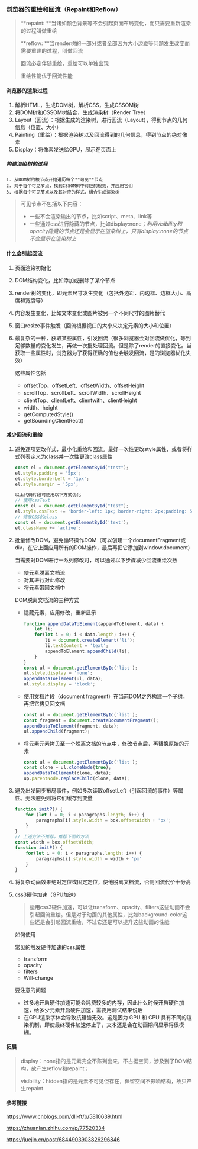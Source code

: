 ### 浏览器的重绘和回流（Repaint和Reflow）

> **repaint: **当诸如颜色背景等不会引起页面布局变化，而只需要重新渲染的过程叫做重绘
>
> **reflow: **当render树的一部分或者全部因为大小边距等问题发生改变而需要重建的过程，叫做回流
>
> 回流必定伴随重绘，重绘可以单独出现
>
> 重绘性能优于回流性能

#### 浏览器的渲染过程

1. 解析HTML，生成DOM树，解析CSS，生成CSSOM树
2. 将DOM树和CSSOM树结合，生成渲染树（Render Tree）
3. Layout（回流）：根据生成的渲染树，进行回流（Layout），得到节点的几何信息（位置、大小）
4. Painting（重绘）：根据渲染树以及回流得到的几何信息，得到节点的绝对像素
5. Display：将像素发送给GPU，展示在页面上

##### 构建渲染树的过程

 	1. 从DOM树的根节点开始遍历每个**可见**节点
 	2. 对于每个可见节点，找到CSSOM树中对应的规则，并应用它们
 	3. 根据每个可见节点以及其对应的样式，组合生成渲染树

> 可见节点不包括以下内容：
>
> * 一些不会渲染输出的节点，比如script、meta、link等
> * 一些通过css进行隐藏的节点，比如display:none；_利用visibility和opacity隐藏的节点还是会显示在渲染树上，只有display:none的节点不会显示在渲染树上_

#### 什么会引起回流

1. 页面渲染初始化

2. DOM结构变化，比如添加或删除了某个节点

3. render树的变化，即元素尺寸发生变化（包括外边距、内边框、边框大小、高度和宽度等）

4. 内容发生变化，比如文本变化或图片被另一个不同尺寸的图片替代

5. 窗口resize事件触发（回流根据视口的大小来决定元素的大小和位置）

6. 最复杂的一种，获取某些属性，引发回流（很多浏览器会对回流做优化，等到足够数量的变化发生，再做一次批处理回流。但是除了render的直接变化。当获取一些属性时，浏览器为了获得正确的值也会触发回流，是的浏览器优化失效）

   这些属性包括

   * offsetTop、offsetLeft、offsetWidth、offsetHeight
   * scrollTop、scrollLeft、scrollWidth、scrollHeight
   * clientTop、clientLeft、clientwith、clientHeight
   * width、height
   * getComputedStyle()
   * getBoundingClientRect()

#### 减少回流和重绘

1. 避免逐项更改样式，最小化重绘和回流。最好一次性更改style属性，或者将样式列表定义为class并一次性更改class属性

   ```js
   const el = document.getElementById("test");
   el.style.padding = '5px';
   el.style.borderLeft = '1px';
   el.style.margin = '5px';
   
   以上代码片段可使用以下方式优化
   // 使用cssText
   const el = document.getElementById("test");
   el.style.cssText += 'border-left: 1px; border-right: 2px;padding: 5px;';
   // 修改CSS的class
   const el = document.getElementById('text');
   el.className += 'active';
   ```

   

2. 批量修改DOM，避免循环操作DOM（可以创建一个documentFragment或div，在它上面应用所有的DOM操作，最后再把它添加到window.document)

   当需要对DOM进行一系列修改时，可以通过以下步骤减少回流重绘次数

   * 使元素脱离文档流
   * 对其进行对此修改
   * 将元素带回文档中

   DOM脱离文档流的三种方式

   * 隐藏元素，应用修改，重新显示

     ```js
     function appendDataToElement(appendToElement, data) {
         let li;
         for(let i = 0; i < data.length; i++) {
             li = document.createElement('li');
             li.textContent = 'text';
             appendToElement.appendChild(li);
         }
     }
     const ul = document.getElementById('list');
     ul.style.display = 'none';
     appendDataToElement(ul, data);
     ul.style.display = 'block';
     ```

     

   * 使用文档片段（document fragment）在当前DOM之外构建一个子树，再把它拷贝回文档

     ```js
     const ul = document.getElementById('list');
     const fragment = document.createDocumentFragment();
     appendDataToElement(fragment, data);
     ul.appendChild(fragment);
     ```

     

   * 将元素元素拷贝至一个脱离文档的节点中，修改节点后，再替换原始的元素

     ```js
     const ul = document.getElementById('list');
     const clone = ul.cloneNode(true);
     appendDataToElement(clone, data);
     up.parentNode.replaceChild(clone, data);
     ```

3. 避免出发同步布局事件，例如多次读取offsetLeft（引起回流的事件）等属性。无法避免则将它们缓存到变量

   ```js
   function initP() {
       for (let i = 0; i < paragraphs.length; i++) {
           paragraphs[i].style.width = box.offsetWidth + 'px';
       }
   }
   // 上述方法不推荐，推荐下面的方法
   const width = box.offsetWidth;
   function initP() {
       for(let i = 0; i < paragraphs.length; i++) {
           paragraphs[i].style.width = width + 'px'
       }
   }
   ```

   

4. 将复杂动画效果绝对定位或固定定位，使他脱离文档流，否则回流代价十分高

5. css3硬件加速（GPU加速）

   > 适用css3硬件加速，可以让transform、opacity、filters这些动画不会引起回流重绘。但是对于动画的其他属性，比如background-color这些还是会引起回流重绘，不过它还是可以提升这些动画的性能

   如何使用

   常见的触发硬件加速的css属性

   * transform
   * opacity
   * filters
   * Will-change

   要注意的问题

   * 过多地开启硬件加速可能会耗费较多的内存，因此什么时候开启硬件加速，给多少元素开启硬件加速，需要用测试结果说话
   * 在GPU渲染字体会导致抗锯齿无效。这是因为 GPU 和 CPU 具有不同的渲染机制，即使最终硬件加速停止了，文本还是会在动画期间显示得很模糊。

#### 拓展

> display：none指的是元素完全不陈列出来，不占据空间，涉及到了DOM结构，故产生reflow和repaint；
>
> visibility：hidden指的是元素不可见但存在，保留空间不影响结构，故只产生repaint

#### 参考链接

https://www.cnblogs.com/dll-ft/p/5810639.html

https://zhuanlan.zhihu.com/p/77520334

https://juejin.cn/post/6844903903826296846

